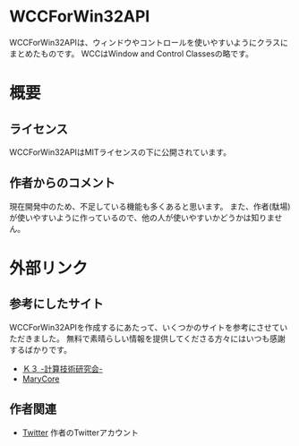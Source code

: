 # WCCForWin32API

WCCForWin32APIは、ウィンドウやコントロールを使いやすいようにクラスにまとめたものです。
WCCはWindow and Control Classesの略です。

# 概要

## ライセンス

WCCForWin32APIはMITライセンスの下に公開されています。

## 作者からのコメント

現在開発中のため、不足している機能も多くあると思います。
また、作者(駄場)が使いやすいように作っているので、他の人が使いやすいかどうかは知りません。

# 外部リンク

## 参考にしたサイト

WCCForWin32APIを作成するにあたって、いくつかのサイトを参考にさせていただきました。
無料で素晴らしい情報を提供してくださる方々にはいつも感謝するばかりです。

- [Ｋ３ -計算技術研究会-](http://k3tec.net/neko_wiki/index.php?%A3%D7%A3%E9%A3%EE%A3%B3%A3%B2%A3%C1%A3%D0%A3%C9%B9%D6%BA%C212%B2%F3)
- [MaryCore](https://marycore.jp/prog/cpp/std-string-split/)

## 作者関連

- [Twitter](https://twitter.com/Daxie_tksm6)
  作者のTwitterアカウント

